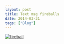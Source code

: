 ```yaml
---
layout: post
title: Text msg fireballs
date: 2014-03-31
tags: ["Blog"]
---
```


[![fireball](http://unterbahn.com/wp-content/uploads/2014/03/fireball.png)](fireball.png)